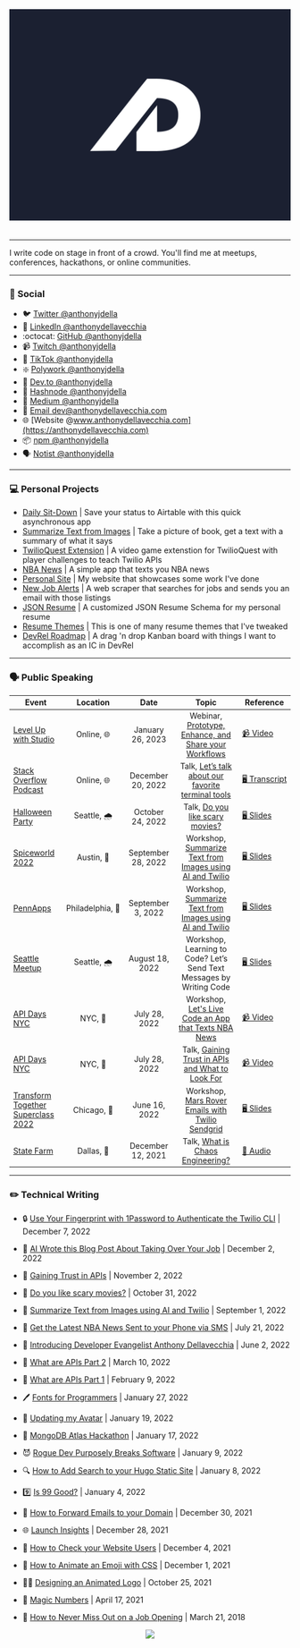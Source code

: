 <div align="center">
  <a href="https://anthonydellavecchia.com">
    <img src="https://raw.githubusercontent.com/anthonyjdella/anthonyjdella/main/anthony-logo.svg?sanitize=true">
  </a>

<br>
<br>
  
  <div align="left">

---
    
I write code on stage in front of a crowd. You'll find me at meetups, conferences, hackathons, or online communities.
    
---

### 👥 Social

- 🐦 [Twitter @anthonyjdella](https://twitter.com/anthonyjdella)
- 💼 [LinkedIn @anthonydellavecchia](https://www.linkedin.com/in/anthonydellavecchia/)
- :octocat: [GitHub @anthonyjdella](https://github.com/anthonyjdella)
- 📹 [Twitch @anthonyjdella](https://www.twitch.tv/anthonyjdella)
- 🕺 [TikTok @anthonyjdella](https://tiktok.com/@anthonyjdella)
- ❇️ [Polywork @anthonyjdella](https://www.polywork.com/anthonyjdella)
- 📓 [Dev.to @anthonyjdella](https://dev.to/anthonyjdella)
- 📝 [Hashnode @anthonyjdella](https://anthonyjdella.hashnode.dev/)
- 📂 [Medium @anthonyjdella](https://medium.com/@anthonyjdella)
- 📧 [Email dev@anthonydellavecchia.com](mailto:dev@anthonydellavecchia.com)
- 🌐 [Website @www.anthonydellavecchia.com](https://anthonydellavecchia.com)
- 📦 [npm @anthonyjdella](https://npmjs.com/~anthonyjdella)
- 🗣 [Notist @anthonyjdella](https://noti.st/anthonyjdella)

---

### 💻 Personal Projects

- [Daily Sit-Down](https://github.com/anthonyjdella/level-up-with-twilio-studio) | Save your status to Airtable with this quick asynchronous app
- [Summarize Text from Images](https://github.com/anthonyjdella/summarize-text) | Take a picture of book, get a text with a summary of what it says
- [TwilioQuest Extension](https://github.com/anthonyjdella/twilio-quest-booth-mission) | A video game extenstion for TwilioQuest with player challenges to teach Twilio APIs
- [NBA News](https://github.com/anthonyjdella/nba-news) | A simple app that texts you NBA news
- [Personal Site](https://github.com/anthonyjdella/personal-website) | My website that showcases some work I've done
- [New Job Alerts](https://github.com/anthonyjdella/automated-job-web-scraping) | A web scraper that searches for jobs and sends you an email with those listings
- [JSON Resume](https://github.com/anthonyjdella/customized-resume-schema) | A customized JSON Resume Schema for my personal resume
- [Resume Themes](https://github.com/anthonyjdella/customized-jsonresume-theme-mocha-responsive) | This is one of many resume themes that I've tweaked
- [DevRel Roadmap](https://github.com/anthonyjdella/roadmap) | A drag 'n drop Kanban board with things I want to accomplish as an IC in DevRel

---
    
### 🗣 Public Speaking

| Event | Location | Date | Topic | Reference      |
|------|:-------:|:-----:|:------:|--------|
| [Level Up with Studio](https://interactive.twilio.com/level-up-with-studio-prototype-enhance-and-share-your-workflows-webinar) | Online,&nbsp;🌐 | January 26, 2023 | Webinar, [Prototype, Enhance, and Share your Workflows](https://interactive.twilio.com/level-up-with-studio-prototype-enhance-and-share-your-workflows-webinar) | [📹&nbsp;Video](https://interactive.twilio.com/level-up-with-studio-prototype-enhance-and-share-your-workflows-webinar) |
| [Stack Overflow Podcast](https://stackoverflow.blog/podcast/) | Online,&nbsp;🌐 | December 20, 2022 | Talk, [Let’s talk about our favorite terminal tools](https://stackoverflow.blog/2022/12/20/lets-talk-about-our-favorite-terminal-tools/) | [🖥&nbsp;Transcript](https://the-stack-overflow-podcast.simplecast.com/episodes/talking-about-our-favorite-terminal-tools/transcript/) |
| [Halloween Party](https://www.meetup.com/twilio-seattle/events/288926681/) | Seattle,&nbsp;🌧️ | October 24, 2022 | Talk, [Do you like scary movies?](https://www.twilio.com/blog/do-you-like-scary-movies-build-a-halloween-project-with-twilio) | [🖥&nbsp;Slides](https://noti.st/anthonyjdella/YEMatV/do-you-like-scary-movies) |
| [Spiceworld 2022](https://www.spiceworks.com/spiceworld/) | Austin,&nbsp;🥩 | September 28, 2022 | Workshop, [Summarize Text from Images using AI and Twilio](https://www.twilio.com/blog/summarize-text-from-images-using-ai-and-twilio) | [🖥&nbsp;Slides](https://noti.st/anthonyjdella/L6gFMA/summarize-text-from-images-using-ai-and-twilio) |
| [PennApps](https://2022f.pennapps.com/) | Philadelphia,&nbsp;🔔 | September 3, 2022 | Workshop, [Summarize Text from Images using AI and Twilio](https://www.twilio.com/blog/summarize-text-from-images-using-ai-and-twilio) | [🖥&nbsp;Slides](https://noti.st/anthonyjdella/imxRTl/summarize-text-from-images-using-ai-and-twilio) |
| [Seattle Meetup](https://www.meetup.com/twilio-seattle/events/287291753/) | Seattle,&nbsp;🌧️ | August 18, 2022 | Workshop, Learning to Code? Let’s Send Text Messages by Writing Code | [🖥&nbsp;Slides](https://noti.st/anthonyjdella/U9Vpix/learning-to-code-lets-send-texts-by-writing-code) |
| [API Days NYC](https://www.apidays.global/new-york/) | NYC,&nbsp;🗽 | July 28, 2022 | Workshop, [Let's Live Code an App that Texts NBA News](https://www.twilio.com/blog/get-the-latest-nba-news-sent-to-your-phone-via-sms) | [📹&nbsp;Video](https://www.youtube.com/watch?v=LnfYf6baTQs) |
| [API Days NYC](https://www.apidays.global/new-york/) | NYC,&nbsp;🗽 | July 28, 2022 | Talk, [Gaining Trust in APIs and What to Look For](https://anthonydellavecchia.com/blog/gaining_trust_in_apis/) | [📹&nbsp;Video](https://www.youtube.com/watch?v=elgcCqnNeEs) |
| [Transform Together Superclass 2022](https://www.twilioengageeverywhere.com/chicago/home) | Chicago,&nbsp;🍕 | June 16, 2022 | Workshop, [Mars Rover Emails with Twilio Sendgrid](https://www.twilio.com/blog/mars-rover-emails-with-python-and-twilio-sendgrid) | [🖥&nbsp;Slides](https://noti.st/anthonyjdella/6TEdbM/mars-rover-emails-with-twilio-sendgrid) |
| [State Farm](https://www.statefarm.com/) | Dallas,&nbsp;🤠 | December 12, 2021 | Talk, [What is Chaos Engineering?](https://soundcloud.com/anthony-dellavecchia/what-is-chaos-engineering?si=ffec7e78bfa5410c9611513b331e8095&utm_source=clipboard&utm_medium=text&utm_campaign=social_sharing) | [🎤&nbsp;Audio](https://soundcloud.com/anthony-dellavecchia/what-is-chaos-engineering?si=ffec7e78bfa5410c9611513b331e8095&utm_source=clipboard&utm_medium=text&utm_campaign=social_sharing) |

---

### ✏️ Technical Writing

- 🔒 [Use Your Fingerprint with 1Password to Authenticate the Twilio CLI](https://www.twilio.com/blog/use-your-fingerprint-with-1password-to-authenticate-twilio-cli) | December 7, 2022
- 🤖 [AI Wrote this Blog Post About Taking Over Your Job](https://anthonydellavecchia.com/blog/this-blog-post-is-written-by-ai/) | December 2, 2022
- 🤝 [Gaining Trust in APIs](https://www.apiscene.io/api-security-identity/gaining-trust-in-apis-and-what-to-look-for/) | November 2, 2022
- 👻 [Do you like scary movies?](https://www.twilio.com/blog/do-you-like-scary-movies-build-a-halloween-project-with-twilio) | October 31, 2022
- 📝 [Summarize Text from Images using AI and Twilio](https://www.twilio.com/blog/summarize-text-from-images-using-ai-and-twilio) | September 1, 2022
- 🏀 [Get the Latest NBA News Sent to your Phone via SMS](https://www.twilio.com/blog/get-the-latest-nba-news-sent-to-your-phone-via-sms) | July 21, 2022
- 👋 [Introducing Developer Evangelist Anthony Dellavecchia](https://www.twilio.com/blog/introducing-twilio-developer-evangelist-anthony-dellavecchia) | June 2, 2022
- 🤖 [What are APIs Part 2](https://anthonydellavecchia.com/blog/what-are-apis-2/) | March 10, 2022
- 🤖 [What are APIs Part 1](https://anthonydellavecchia.com/blog/what-are-apis-1/) | February 9, 2022
- 🖊️ [Fonts for Programmers](https://anthonydellavecchia.com/blog/fonts-for-programmers/) | January 27, 2022
- 🎨 [Updating my Avatar](https://anthonydellavecchia.com/blog/updating-my-avatar/) | January 19, 2022
- 💽 [MongoDB Atlas Hackathon](https://anthonydellavecchia.com/blog/mongodb-atlas-hackathon/) | January 17, 2022
- 😈 [Rogue Dev Purposely Breaks Software](https://anthonydellavecchia.com/blog/rogue-dev-purposely-breaks-software/) | January 9, 2022
- 🔍 [How to Add Search to your Hugo Static Site](https://anthonydellavecchia.com/blog/how-to-add-search-to-your-hugo-static-site/) | January 8, 2022
- 9️⃣ [Is 99 Good?](https://anthonydellavecchia.com/blog/is-99-good/) | January 4, 2022
- 📩 [How to Forward Emails to your Domain](https://anthonydellavecchia.com/blog/how-to-forward-emails-to-your-domain/) | December 30, 2021
- 🌐 [Launch Insights](https://anthonydellavecchia.com/blog/launch-insights/) | December 28, 2021
- 👀 [How to Check your Website Users](https://anthonydellavecchia.com/blog/how-to-check-your-website-users/) | December 4, 2021
- 👋 [How to Animate an Emoji with CSS](https://anthonydellavecchia.com/blog/how-to-animate-an-emoji-with-css/) | December 1, 2021
- 👨‍🎨 [Designing an Animated Logo](https://anthonydellavecchia.com/blog/designing-an-animated-logo/) | October 25, 2021
- 🧙 [Magic Numbers](https://anthonydellavecchia.com/blog/magic-numbers/) | April 17, 2021
- 💼 [How to Never Miss Out on a Job Opening](https://anthonydellavecchia.com/blog/how-to-never-miss-out-on-a-job-opening/) | March 21, 2018
  </div>


  <!--<table>
  <tr>
    <th>Contributions</th>
    <th>Stats</th>
  </tr>
  <tr>
    <td><img width="1604" src="./metrics.svg"></td>
    <td><img width="1604" src="./metrics.two.svg"></td>
  </tr>
</table>
-->

  <p align="center" style="vertical-align:middle;">
  <img src="https://komarev.com/ghpvc/?username=anthonyjdella&style=flat-square&color=5d78ff" />
  </p>
  
  <!--
  <a href="https://www.linkedin.com/in/anthonydellavecchia" target="_blank"><img alt="LinkedIn" src="https://img.shields.io/badge/LinkedIn-0077B5?style=for-the-badge&logo=linkedin&logoColor=white"></a>
<a href="https://twitter.com/anthonyjdella" target="_blank"><img alt="Twitter" src="https://img.shields.io/badge/Twitter-1DA1F2?style=for-the-badge&logo=twitter&logoColor=white"></a>
<a href="https://tiktok.com/@anthonyjdella" target="_blank"><img alt="TikTok" src="https://img.shields.io/badge/TikTok-000000?style=for-the-badge&logo=tiktok&logoColor=white"></a>
<a href="https://www.polywork.com/anthonyjdella" target="_blank"><img alt="Polywork" src="https://img.shields.io/badge/polywork-543DE0?style=for-the-badge&logo=polywork&logoColor=white"></a>
<a href="https://dev.to/anthonyjdella" target="_blank"><img alt="Dev.to" src="https://img.shields.io/badge/dev.to-0A0A0A?style=for-the-badge&logo=dev.to&logoColor=white"></a>
<a href="https://anthonyjdella.hashnode.dev/" target="_blank"><img alt="Hashnode" src="https://img.shields.io/badge/Hashnode-2962FF?style=for-the-badge&logo=hashnode&logoColor=white"></a>
<a href="https://medium.com/@anthonyjdella" target="_blank"><img alt="Medium" src="https://img.shields.io/badge/Medium-12100E?style=for-the-badge&logo=medium&logoColor=white"></a>
-->

</div>
